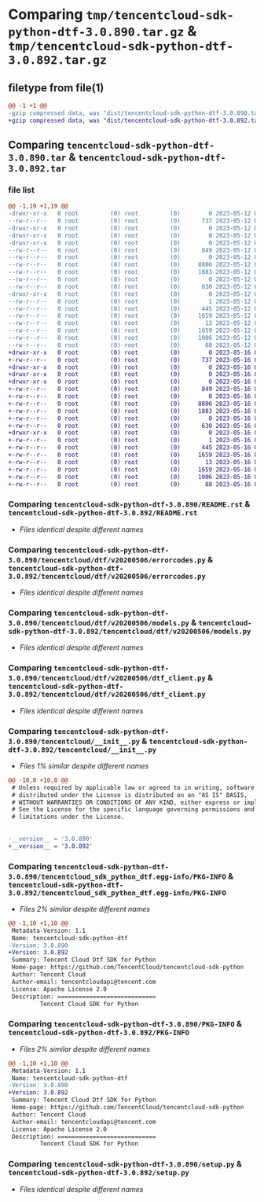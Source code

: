 # Comparing `tmp/tencentcloud-sdk-python-dtf-3.0.890.tar.gz` & `tmp/tencentcloud-sdk-python-dtf-3.0.892.tar.gz`

## filetype from file(1)

```diff
@@ -1 +1 @@
-gzip compressed data, was "dist/tencentcloud-sdk-python-dtf-3.0.890.tar", last modified: Fri May 12 02:08:05 2023, max compression
+gzip compressed data, was "dist/tencentcloud-sdk-python-dtf-3.0.892.tar", last modified: Tue May 16 00:35:31 2023, max compression
```

## Comparing `tencentcloud-sdk-python-dtf-3.0.890.tar` & `tencentcloud-sdk-python-dtf-3.0.892.tar`

### file list

```diff
@@ -1,19 +1,19 @@
-drwxr-xr-x   0 root         (0) root         (0)        0 2023-05-12 02:08:05.000000 tencentcloud-sdk-python-dtf-3.0.890/
--rw-r--r--   0 root         (0) root         (0)      737 2023-05-12 02:08:05.000000 tencentcloud-sdk-python-dtf-3.0.890/README.rst
-drwxr-xr-x   0 root         (0) root         (0)        0 2023-05-12 02:08:05.000000 tencentcloud-sdk-python-dtf-3.0.890/tencentcloud/
-drwxr-xr-x   0 root         (0) root         (0)        0 2023-05-12 02:08:05.000000 tencentcloud-sdk-python-dtf-3.0.890/tencentcloud/dtf/
-drwxr-xr-x   0 root         (0) root         (0)        0 2023-05-12 02:08:05.000000 tencentcloud-sdk-python-dtf-3.0.890/tencentcloud/dtf/v20200506/
--rw-r--r--   0 root         (0) root         (0)      849 2023-05-12 02:08:05.000000 tencentcloud-sdk-python-dtf-3.0.890/tencentcloud/dtf/v20200506/errorcodes.py
--rw-r--r--   0 root         (0) root         (0)        0 2023-05-12 02:08:05.000000 tencentcloud-sdk-python-dtf-3.0.890/tencentcloud/dtf/v20200506/__init__.py
--rw-r--r--   0 root         (0) root         (0)     8806 2023-05-12 02:08:05.000000 tencentcloud-sdk-python-dtf-3.0.890/tencentcloud/dtf/v20200506/models.py
--rw-r--r--   0 root         (0) root         (0)     1883 2023-05-12 02:08:05.000000 tencentcloud-sdk-python-dtf-3.0.890/tencentcloud/dtf/v20200506/dtf_client.py
--rw-r--r--   0 root         (0) root         (0)        0 2023-05-12 02:08:05.000000 tencentcloud-sdk-python-dtf-3.0.890/tencentcloud/dtf/__init__.py
--rw-r--r--   0 root         (0) root         (0)      630 2023-05-12 02:08:05.000000 tencentcloud-sdk-python-dtf-3.0.890/tencentcloud/__init__.py
-drwxr-xr-x   0 root         (0) root         (0)        0 2023-05-12 02:08:05.000000 tencentcloud-sdk-python-dtf-3.0.890/tencentcloud_sdk_python_dtf.egg-info/
--rw-r--r--   0 root         (0) root         (0)        1 2023-05-12 02:08:05.000000 tencentcloud-sdk-python-dtf-3.0.890/tencentcloud_sdk_python_dtf.egg-info/dependency_links.txt
--rw-r--r--   0 root         (0) root         (0)      445 2023-05-12 02:08:05.000000 tencentcloud-sdk-python-dtf-3.0.890/tencentcloud_sdk_python_dtf.egg-info/SOURCES.txt
--rw-r--r--   0 root         (0) root         (0)     1659 2023-05-12 02:08:05.000000 tencentcloud-sdk-python-dtf-3.0.890/tencentcloud_sdk_python_dtf.egg-info/PKG-INFO
--rw-r--r--   0 root         (0) root         (0)       13 2023-05-12 02:08:05.000000 tencentcloud-sdk-python-dtf-3.0.890/tencentcloud_sdk_python_dtf.egg-info/top_level.txt
--rw-r--r--   0 root         (0) root         (0)     1659 2023-05-12 02:08:05.000000 tencentcloud-sdk-python-dtf-3.0.890/PKG-INFO
--rw-r--r--   0 root         (0) root         (0)     1006 2023-05-12 02:08:05.000000 tencentcloud-sdk-python-dtf-3.0.890/setup.py
--rw-r--r--   0 root         (0) root         (0)       88 2023-05-12 02:08:05.000000 tencentcloud-sdk-python-dtf-3.0.890/setup.cfg
+drwxr-xr-x   0 root         (0) root         (0)        0 2023-05-16 00:35:31.000000 tencentcloud-sdk-python-dtf-3.0.892/
+-rw-r--r--   0 root         (0) root         (0)      737 2023-05-16 00:35:31.000000 tencentcloud-sdk-python-dtf-3.0.892/README.rst
+drwxr-xr-x   0 root         (0) root         (0)        0 2023-05-16 00:35:31.000000 tencentcloud-sdk-python-dtf-3.0.892/tencentcloud/
+drwxr-xr-x   0 root         (0) root         (0)        0 2023-05-16 00:35:31.000000 tencentcloud-sdk-python-dtf-3.0.892/tencentcloud/dtf/
+drwxr-xr-x   0 root         (0) root         (0)        0 2023-05-16 00:35:31.000000 tencentcloud-sdk-python-dtf-3.0.892/tencentcloud/dtf/v20200506/
+-rw-r--r--   0 root         (0) root         (0)      849 2023-05-16 00:35:31.000000 tencentcloud-sdk-python-dtf-3.0.892/tencentcloud/dtf/v20200506/errorcodes.py
+-rw-r--r--   0 root         (0) root         (0)        0 2023-05-16 00:35:31.000000 tencentcloud-sdk-python-dtf-3.0.892/tencentcloud/dtf/v20200506/__init__.py
+-rw-r--r--   0 root         (0) root         (0)     8806 2023-05-16 00:35:31.000000 tencentcloud-sdk-python-dtf-3.0.892/tencentcloud/dtf/v20200506/models.py
+-rw-r--r--   0 root         (0) root         (0)     1883 2023-05-16 00:35:31.000000 tencentcloud-sdk-python-dtf-3.0.892/tencentcloud/dtf/v20200506/dtf_client.py
+-rw-r--r--   0 root         (0) root         (0)        0 2023-05-16 00:35:31.000000 tencentcloud-sdk-python-dtf-3.0.892/tencentcloud/dtf/__init__.py
+-rw-r--r--   0 root         (0) root         (0)      630 2023-05-16 00:35:31.000000 tencentcloud-sdk-python-dtf-3.0.892/tencentcloud/__init__.py
+drwxr-xr-x   0 root         (0) root         (0)        0 2023-05-16 00:35:31.000000 tencentcloud-sdk-python-dtf-3.0.892/tencentcloud_sdk_python_dtf.egg-info/
+-rw-r--r--   0 root         (0) root         (0)        1 2023-05-16 00:35:31.000000 tencentcloud-sdk-python-dtf-3.0.892/tencentcloud_sdk_python_dtf.egg-info/dependency_links.txt
+-rw-r--r--   0 root         (0) root         (0)      445 2023-05-16 00:35:31.000000 tencentcloud-sdk-python-dtf-3.0.892/tencentcloud_sdk_python_dtf.egg-info/SOURCES.txt
+-rw-r--r--   0 root         (0) root         (0)     1659 2023-05-16 00:35:31.000000 tencentcloud-sdk-python-dtf-3.0.892/tencentcloud_sdk_python_dtf.egg-info/PKG-INFO
+-rw-r--r--   0 root         (0) root         (0)       13 2023-05-16 00:35:31.000000 tencentcloud-sdk-python-dtf-3.0.892/tencentcloud_sdk_python_dtf.egg-info/top_level.txt
+-rw-r--r--   0 root         (0) root         (0)     1659 2023-05-16 00:35:31.000000 tencentcloud-sdk-python-dtf-3.0.892/PKG-INFO
+-rw-r--r--   0 root         (0) root         (0)     1006 2023-05-16 00:35:31.000000 tencentcloud-sdk-python-dtf-3.0.892/setup.py
+-rw-r--r--   0 root         (0) root         (0)       88 2023-05-16 00:35:31.000000 tencentcloud-sdk-python-dtf-3.0.892/setup.cfg
```

### Comparing `tencentcloud-sdk-python-dtf-3.0.890/README.rst` & `tencentcloud-sdk-python-dtf-3.0.892/README.rst`

 * *Files identical despite different names*

### Comparing `tencentcloud-sdk-python-dtf-3.0.890/tencentcloud/dtf/v20200506/errorcodes.py` & `tencentcloud-sdk-python-dtf-3.0.892/tencentcloud/dtf/v20200506/errorcodes.py`

 * *Files identical despite different names*

### Comparing `tencentcloud-sdk-python-dtf-3.0.890/tencentcloud/dtf/v20200506/models.py` & `tencentcloud-sdk-python-dtf-3.0.892/tencentcloud/dtf/v20200506/models.py`

 * *Files identical despite different names*

### Comparing `tencentcloud-sdk-python-dtf-3.0.890/tencentcloud/dtf/v20200506/dtf_client.py` & `tencentcloud-sdk-python-dtf-3.0.892/tencentcloud/dtf/v20200506/dtf_client.py`

 * *Files identical despite different names*

### Comparing `tencentcloud-sdk-python-dtf-3.0.890/tencentcloud/__init__.py` & `tencentcloud-sdk-python-dtf-3.0.892/tencentcloud/__init__.py`

 * *Files 1% similar despite different names*

```diff
@@ -10,8 +10,8 @@
 # Unless required by applicable law or agreed to in writing, software
 # distributed under the License is distributed on an "AS IS" BASIS,
 # WITHOUT WARRANTIES OR CONDITIONS OF ANY KIND, either express or implied.
 # See the License for the specific language governing permissions and
 # limitations under the License.
 
 
-__version__ = '3.0.890'
+__version__ = '3.0.892'
```

### Comparing `tencentcloud-sdk-python-dtf-3.0.890/tencentcloud_sdk_python_dtf.egg-info/PKG-INFO` & `tencentcloud-sdk-python-dtf-3.0.892/tencentcloud_sdk_python_dtf.egg-info/PKG-INFO`

 * *Files 2% similar despite different names*

```diff
@@ -1,10 +1,10 @@
 Metadata-Version: 1.1
 Name: tencentcloud-sdk-python-dtf
-Version: 3.0.890
+Version: 3.0.892
 Summary: Tencent Cloud Dtf SDK for Python
 Home-page: https://github.com/TencentCloud/tencentcloud-sdk-python
 Author: Tencent Cloud
 Author-email: tencentcloudapi@tencent.com
 License: Apache License 2.0
 Description: ============================
         Tencent Cloud SDK for Python
```

### Comparing `tencentcloud-sdk-python-dtf-3.0.890/PKG-INFO` & `tencentcloud-sdk-python-dtf-3.0.892/PKG-INFO`

 * *Files 2% similar despite different names*

```diff
@@ -1,10 +1,10 @@
 Metadata-Version: 1.1
 Name: tencentcloud-sdk-python-dtf
-Version: 3.0.890
+Version: 3.0.892
 Summary: Tencent Cloud Dtf SDK for Python
 Home-page: https://github.com/TencentCloud/tencentcloud-sdk-python
 Author: Tencent Cloud
 Author-email: tencentcloudapi@tencent.com
 License: Apache License 2.0
 Description: ============================
         Tencent Cloud SDK for Python
```

### Comparing `tencentcloud-sdk-python-dtf-3.0.890/setup.py` & `tencentcloud-sdk-python-dtf-3.0.892/setup.py`

 * *Files identical despite different names*

